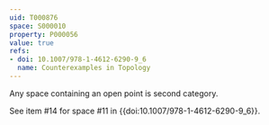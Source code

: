 ```yaml
---
uid: T000876
space: S000010
property: P000056
value: true
refs:
- doi: 10.1007/978-1-4612-6290-9_6
  name: Counterexamples in Topology
---
```


Any space containing an open point is second category.

See item #14 for space #11 in {{doi:10.1007/978-1-4612-6290-9_6}}.
